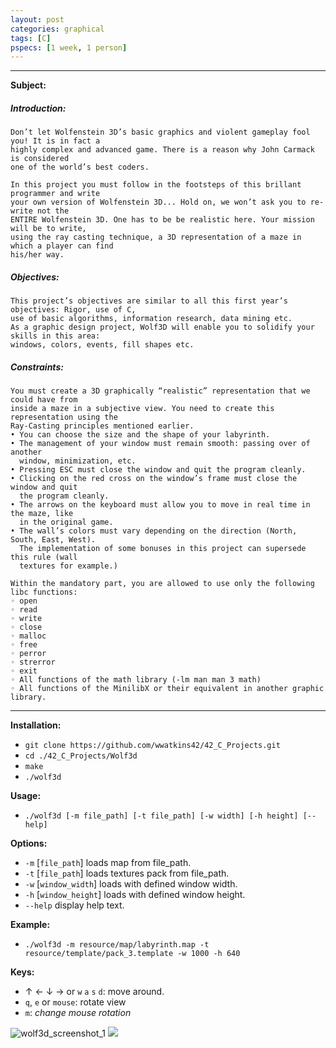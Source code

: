 ```yaml
---
layout: post
categories: graphical
tags: [C]
pspecs: [1 week, 1 person]
---
```

---
__Subject:__
##### Introduction:
```
Don’t let Wolfenstein 3D’s basic graphics and violent gameplay fool you! It is in fact a
highly complex and advanced game. There is a reason why John Carmack is considered
one of the world’s best coders.

In this project you must follow in the footsteps of this brillant programmer and write
your own version of Wolfenstein 3D... Hold on, we won’t ask you to re-write not the
ENTIRE Wolfenstein 3D. One has to be be realistic here. Your mission will be to write,
using the ray casting technique, a 3D representation of a maze in which a player can find
his/her way.
```
##### Objectives:
```
This project’s objectives are similar to all this first year’s objectives: Rigor, use of C,
use of basic algorithms, information research, data mining etc.
As a graphic design project, Wolf3D will enable you to solidify your skills in this area:
windows, colors, events, fill shapes etc.
```
##### Constraints:
```
You must create a 3D graphically “realistic” representation that we could have from
inside a maze in a subjective view. You need to create this representation using the
Ray-Casting principles mentioned earlier.
• You can choose the size and the shape of your labyrinth.
• The management of your window must remain smooth: passing over of another
  window, minimization, etc.
• Pressing ESC must close the window and quit the program cleanly.
• Clicking on the red cross on the window’s frame must close the window and quit
  the program cleanly.
• The arrows on the keyboard must allow you to move in real time in the maze, like
  in the original game.
• The wall’s colors must vary depending on the direction (North, South, East, West).
  The implementation of some bonuses in this project can supersede this rule (wall
  textures for example.)

Within the mandatory part, you are allowed to use only the following libc functions:
◦ open
◦ read
◦ write
◦ close
◦ malloc
◦ free
◦ perror
◦ strerror
◦ exit
◦ All functions of the math library (-lm man man 3 math)
◦ All functions of the MinilibX or their equivalent in another graphic library.
```
---
__Installation:__

* `git clone https://github.com/wwatkins42/42_C_Projects.git`
* `cd ./42_C_Projects/Wolf3d`
* `make`
* `./wolf3d`

**Usage:**
* `./wolf3d [-m file_path] [-t file_path] [-w width] [-h height] [--help]`

**Options:**
* `-m` [`file_path`]      loads map from file_path.
* `-t` [`file_path`]      loads textures pack from file_path.
* `-w` [`window_width`] loads with defined window width.
* `-h` [`window_height`]  loads with defined window height.
* `--help`  display help text.

**Example:**
* `./wolf3d -m resource/map/labyrinth.map -t resource/template/pack_3.template -w 1000 -h 640`

**Keys:**
* &#8593; &#8592; &#8595; &#8594; or `w` `a` `s` `d`: move around.
* `q`, `e` or `mouse`: rotate view
* `m`: *change mouse rotation*

![wolf3d_screenshot_1](https://cdn.rawgit.com/wwatkins42/42_C_Projects/master/screenshots/screenshot_wolf3d_1.png "wolf3d")
![](https://cdn.rawgit.com/wwatkins42/wwatkins42.github.io/c37d77c2/images/wolf3d_demo.gif)
